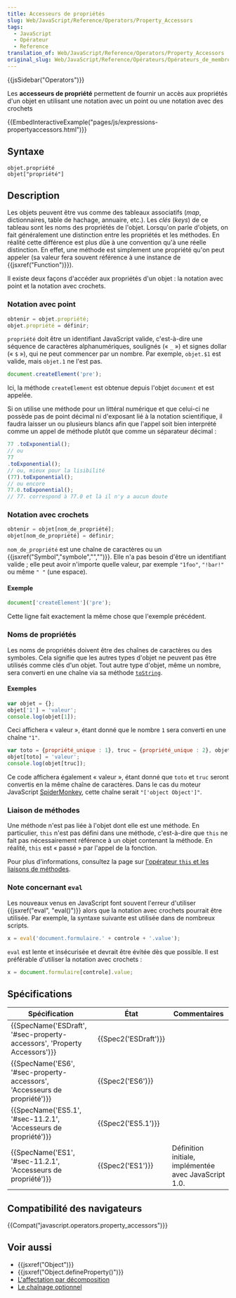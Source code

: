 ```yaml
---
title: Accesseurs de propriétés
slug: Web/JavaScript/Reference/Operators/Property_Accessors
tags:
  - JavaScript
  - Opérateur
  - Reference
translation_of: Web/JavaScript/Reference/Operators/Property_Accessors
original_slug: Web/JavaScript/Reference/Opérateurs/Opérateurs_de_membres
---
```

{{jsSidebar("Operators")}}

Les **accesseurs de propriété** permettent de fournir un accès aux propriétés d'un objet en utilisant une notation avec un point ou une notation avec des crochets

{{EmbedInteractiveExample("pages/js/expressions-propertyaccessors.html")}}

## Syntaxe

    objet.propriété
    objet["propriété"]

## Description

Les objets peuvent être vus comme des tableaux associatifs (_map_, dictionnaires, table de hachage, annuaire, etc.). Les _clés_ (_keys_) de ce tableau sont les noms des propriétés de l'objet. Lorsqu'on parle d'objets, on fait généralement une distinction entre les propriétés et les méthodes. En réalité cette différence est plus dûe à une convention qu'à une réelle distinction. En effet, une méthode est simplement une propriété qu'on peut appeler (sa valeur fera souvent référence à une instance de {{jsxref("Function")}}).

Il existe deux façons d'accéder aux propriétés d'un objet : la notation avec point et la notation avec crochets.

### Notation avec point

```js
obtenir = objet.propriété;
objet.propriété = définir;
```

`propriété` doit être un identifiant JavaScript valide, c'est-à-dire une séquence de caractères alphanumériques, soulignés (« `_` ») et signes dollar (« `$` »), qui ne peut commencer par un nombre. Par exemple, `objet.$1` est valide, mais `objet.1` ne l'est pas.

```js
document.createElement('pre');
```

Ici, la méthode `createElement` est obtenue depuis l'objet `document` et est appelée.

Si on utilise une méthode pour un littéral numérique et que celui-ci ne possède pas de point décimal ni d'exposant lié à la notation scientifique, il faudra laisser un ou plusieurs blancs afin que l'appel soit bien interprété comme un appel de méthode plutôt que comme un séparateur décimal :

```js
77 .toExponential();
// ou
77
.toExponential();
// ou, mieux pour la lisibilité
(77).toExponential();
// ou encore
77.0.toExponential();
// 77. correspond à 77.0 et là il n'y a aucun doute
```

### Notation avec crochets

```js
obtenir = objet[nom_de_propriété];
objet[nom_de_propriété] = définir;
```

`nom_de_propriété` est une chaîne de caractères ou un {{jsxref("Symbol","symbole","","")}}. Elle n'a pas besoin d'être un identifiant valide ; elle peut avoir n'importe quelle valeur, par exemple `"1foo"`, `"!bar!"` ou même `" "` (une espace).

#### Exemple

```js
document['createElement']('pre');
```

Cette ligne fait exactement la même chose que l'exemple précédent.

### Noms de propriétés

Les noms de propriétés doivent être des chaînes de caractères ou des symboles. Cela signifie que les autres types d'objet ne peuvent pas être utilisés comme clés d'un objet. Tout autre type d'objet, même un nombre, sera converti en une chaîne via sa méthode [`toString`](fr/R%c3%a9f%c3%a9rence_de_JavaScript_1.5_Core/Objets_globaux/Object/toString).

#### Exemples

```js
var objet = {};
objet['1'] = 'valeur';
console.log(objet[1]);
```

Ceci affichera « valeur », étant donné que le nombre `1` sera converti en une chaîne `"1"`.

```js
var toto = {propriété_unique : 1}, truc = {propriété_unique : 2}, objet = {};
objet[toto] = 'valeur';
console.log(objet[truc]);
```

Ce code affichera également « valeur », étant donné que `toto` et `truc` seront convertis en la même chaîne de caractères. Dans le cas du moteur JavaScript [SpiderMonkey](fr/SpiderMonkey), cette chaîne serait `"['object Object']"`.

### Liaison de méthodes

Une méthode n'est pas liée à l'objet dont elle est une méthode. En particulier, `this` n'est pas défini dans une méthode, c'est-à-dire que `this` ne fait pas nécessairement référence à un objet contenant la méthode. En réalité, `this` est « passé » par l'appel de la fonction.

Pour plus d'informations, consultez la page sur [l'opérateur `this` et les liaisons de méthodes](/fr/docs/Web/JavaScript/Reference/Opérateurs/L_opérateur_this#Liaison_de_m.C3.A9thodes).

### Note concernant `eval`

Les nouveaux venus en JavaScript font souvent l'erreur d'utiliser {{jsxref("eval", "eval()")}} alors que la notation avec crochets pourrait être utilisée. Par exemple, la syntaxe suivante est utilisée dans de nombreux scripts.

```js
x = eval('document.formulaire.' + controle + '.value');
```

`eval` est lente et insécurisée et devrait être évitée dès que possible. Il est préférable d'utiliser la notation avec crochets :

```js
x = document.formulaire[controle].value;
```

## Spécifications

| Spécification                                                                                        | État                         | Commentaires                                          |
| ---------------------------------------------------------------------------------------------------- | ---------------------------- | ----------------------------------------------------- |
| {{SpecName('ESDraft', '#sec-property-accessors', 'Property Accessors')}}     | {{Spec2('ESDraft')}} |                                                       |
| {{SpecName('ES6', '#sec-property-accessors', 'Accesseurs de propriété')}} | {{Spec2('ES6')}}         |                                                       |
| {{SpecName('ES5.1', '#sec-11.2.1', 'Accesseurs de propriété')}}             | {{Spec2('ES5.1')}}     |                                                       |
| {{SpecName('ES1', '#sec-11.2.1', 'Accesseurs de propriété')}}                 | {{Spec2('ES1')}}         | Définition initiale, implémentée avec JavaScript 1.0. |

## Compatibilité des navigateurs

{{Compat("javascript.operators.property_accessors")}}

## Voir aussi

- {{jsxref("Object")}}
- {{jsxref("Object.defineProperty()")}}
- [L'affectation par décomposition](/fr/docs/Web/JavaScript/Reference/Opérateurs/Affecter_par_décomposition)
- [Le chaînage optionnel](/fr/docs/Web/JavaScript/Reference/Operators/Optional_chaining)
